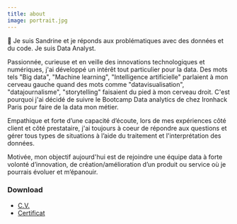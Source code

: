 ```yaml
---
title: about
image: portrait.jpg
---
```

👋 Je suis Sandrine et je réponds aux problématiques avec des données et du code.
Je suis Data Analyst.

Passionnée, curieuse et en veille des innovations technologiques et numériques, j'ai développé un intérêt tout particulier pour la data.
Des mots tels "Big data", "Machine learning", "Intelligence artificielle" parlaient à mon cerveau gauche quand des mots comme "datavisualisation", "datajournalisme", "storytelling" faisaient du pied à mon cerveau droit.
C'est pourquoi j'ai décidé de suivre le Bootcamp Data analytics de chez Ironhack Paris pour faire de la data mon métier.

Empathique et forte d’une capacité d’écoute, lors de mes expériences côté client et côté prestataire, j'ai toujours à coeur de répondre aux questions et gérer tous types de situations à l’aide du traitement et l'interprétation des données.

Motivée, mon objectif aujourd'hui est de rejoindre une équipe data à forte volonté d’innovation, de création/amélioration d’un produit ou service où je pourrais évoluer et m’épanouir.


<section>
	<h3 class="major">Download</h3>
	<ul class="actions">
		<li><a href="docs/Sandrine_Resume_21.pdf" class="button icon fa-download" target="blank">C.V.</a></li>
		<li><a href="docs/Certificate_ironhack_2019-2020.pdf" class="button icon fa-download" target="blank">Certificat</a></li>
	</ul>
</section>
